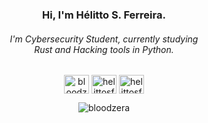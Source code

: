 <h3 align="center">Hi, I'm Hélitto S. Ferreira.</h3>

<h6 align="center">
I'm Cybersecurity Student, currently studying<br>Rust and Hacking tools in Python.
</h6>

<p align="center">
<a href="https://twitter.com/bloodzer4" target="blank"><img align="center" src="https://www.svgrepo.com/show/162736/twitter-black-shape.svg" alt="bloodzer4" height="30" width="40" /></a>
<a href="https://linkedin.com/in/helittosf" target="blank"><img align="center" src="https://www.svgrepo.com/show/128403/linkedin.svg" alt="helittosf" height="30" width="40" /></a>
<a href="https://instagram.com/helittosf" target="blank"><img align="center" src="https://raw.githubusercontent.com/rahuldkjain/github-profile-readme-generator/master/src/images/icons/Social/instagram.svg" alt="helittosf" height="30" width="40" /></a>
</p>

<center><img src="https://github-readme-stats.vercel.app/api?username=bloodzera&show_icons=false&theme=dark&locale=en" alt="bloodzera" /></center>
